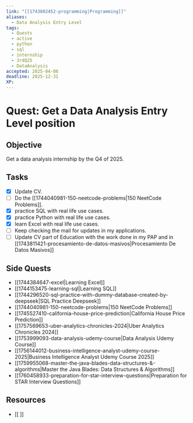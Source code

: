 ```yaml
---
link: "[[1743802452-programming|Programming]]"
aliases:
  - Data Analysis Entry Level
tags:
  - Quests
  - active
  - python
  - sql
  - internship
  - 3rdQ25
  - DataAnalysis
accepted: 2025-04-08
deadline: 2025-12-31
XP:
---
```

# Quest: Get a Data Analysis Entry Level position
## Objective
Get a data analysis internship by the Q4 of 2025.
## Tasks
- [x] Update CV.
- [ ] Do the [[1744040981-150-neetcode-problems|150 NeetCode Problems]].
- [x] practice SQL with real life use cases.
- [x] practice Python with real life use cases.
- [x] learn Excel with real life use cases.
- [ ] Keep checking the mail for updates in my applications.
- [ ] Update CV part of Education with the work done in my PAP and in [[1743811421-procesamiento-de-datos-masivos|Procesamiento De Datos Masivos]]

## Side Quests
- [[1744384647-excel|Learning Excel]]
- [[1744153475-learning-sql|Learning SQL]]
- [[1744296520-sql-practice-with-dummy-database-created-by-deepseek|SQL Practice Deepseek]]
- [[1744040981-150-neetcode-problems|150 NeetCode Problems]]
- [[1745527410-california-house-price-prediction|California House Price Prediction]]
- [[1757569653-uber-analytics-chronicles-2024|Uber Analytics Chronicles 2024]]
- [[1753999093-data-analysis-udemy-course|Data Analysis Udemy Course]]
- [[1756144012-business-intelligence-analyst-udemy-course-2025|Business Intelligence Analyst Udemy Course 2025]]
- [[1759955068-master-the-java-blades-data-structures-&-algorithms|Master the Java Blades: Data Structures & Algorithms]]
- [[1760458933-preparation-for-star-interview-questions|Preparation for STAR Interview Questions]]

## Resources
- [[ ]]



